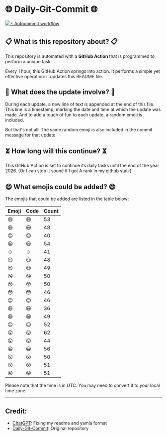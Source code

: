 # 🌐 Daily-Git-Commit 🌐

[![🃏 Autocommit workflow](https://github.com/kleqing/git-auto-commit/actions/workflows/main.yaml/badge.svg?event=check_run)](https://github.com/kleqing/git-auto-commit/actions/workflows/main.yaml)

## 📋 What is this repository about? 📋

This repository is automated with a **GitHub Action** that is programmed to perform a unique task:

Every 1 hour, this GitHub Action springs into action. It performs a simple yet effective operation: it updates this README file.

## 🔄 What does the update involve? 🔄

During each update, a new line of text is appended at the end of this file. This line is a timestamp, marking the date and time at which the update was made. And to add a touch of fun to each update, a random emoji is included.

But that's not all! The same random emoji is also included in the commit message for that update.

## ⏳ How long will this continue? ⏳

This GitHub Action is set to continue its daily tasks until the end of the year 2026. (Or I can stop it soonẻ if I got A rank in my github stat💀)

## 😄 What emojis could be added? 😄

The emojis that could be added are listed in the table below:

| Emoji | Code | Count |
| --- | --- | --- |
| 😄 | :smile: | 53 |
| 😆 | :laughing: | 48 |
| 😊 | :blush: | 40 |
| 😀 | :smiley: | 54 |
| ☺️ | :relaxed: | 41 |
| 😏 | :smirk: | 48 |
| 😍 | :heart_eyes: | 49 |
| 😘 | :kissing_heart: | 50 |
| 😚 | :kissing_closed_eyes: | 50 |
| 😳 | :flushed: | 46 |
| 😌 | :relieved: | 46 |
| 😆 | :satisfied: | 36 |
| 😁 | :grin: | 49 |
| 😉 | :wink: | 52 |
| 😜 | :stuck_out_tongue_winking_eye: | 62 |
| 😝 | :stuck_out_tongue_closed_eyes: | 44 |
| 😀 | :grinning: | 56 |
| 😗 | :kissing: | 50 |
| 😙 | :kissing_smiling_eyes: | 51 |
| 😛 | :stuck_out_tongue: | 51 |

Please note that the time is in UTC. You may need to convert it to your local time zone.

---

## Credit:

- [ChatGPT](chatgpt.com): Fixing my readme and yamla format
- [Daily-Git-Commit](https://github.com/diegomarty/daily-git-commit): Original repository

